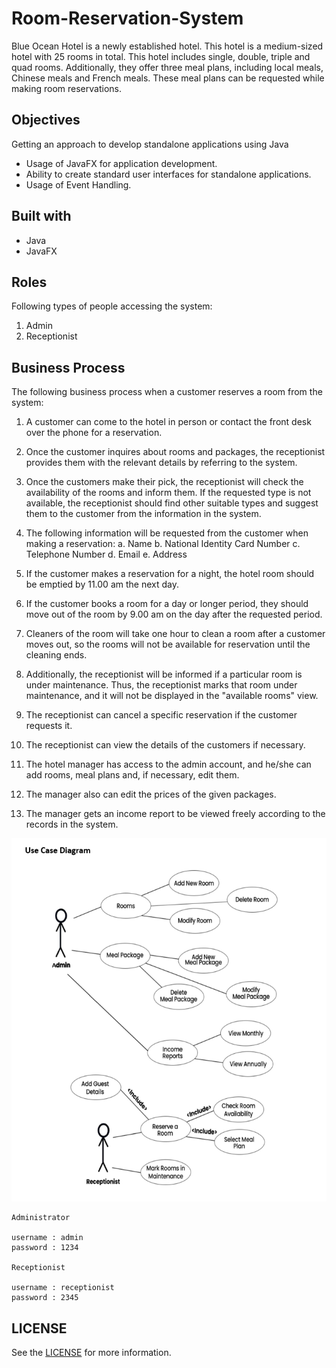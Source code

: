 # Room-Reservation-System

Blue Ocean Hotel is a newly established hotel. This hotel is a medium-sized hotel with 25 rooms in total. This hotel includes single, double, triple and quad rooms. Additionally, they offer three meal plans, including local meals, Chinese meals and French meals. These meal plans can be requested while making room reservations.

## Objectives

Getting an approach to develop standalone applications using Java
- Usage of JavaFX for application development.
- Ability to create standard user interfaces for standalone applications.
- Usage of Event Handling.

## Built with

- Java
- JavaFX

## Roles

Following types of people accessing the system:
1. Admin
2. Receptionist

## Business Process

The following business process when a customer reserves a room from the system:

1. A customer can come to the hotel in person or contact the front desk over the phone for a reservation.

2. Once the customer inquires about rooms and packages, the receptionist provides them with the relevant details by referring to the system.

3. Once the customers make their pick, the receptionist will check the availability of the rooms and inform them. If the requested type is not available, the receptionist should find other
   suitable types and suggest them to the customer from the information in the system.

4. The following information will be requested from the customer when making a reservation:
   a. Name
   b. National Identity Card Number
   c. Telephone Number
   d. Email
   e. Address

5. If the customer makes a reservation for a night, the hotel room should be emptied by 11.00 am the next day.

6. If the customer books a room for a day or longer period, they should move out of the room by 9.00 am on the day after the requested period.

7. Cleaners of the room will take one hour to clean a room after a customer moves out, so the rooms will not be available for reservation until the cleaning ends.

8. Additionally, the receptionist will be informed if a particular room is under maintenance. Thus, the receptionist marks that room under maintenance, and it will not be displayed in the
   "available rooms" view.

9. The receptionist can cancel a specific reservation if the customer requests it.

10. The receptionist can view the details of the customers if necessary.

11. The hotel manager has access to the admin account, and he/she can add rooms, meal plans and, if necessary, edit them.

12. The manager also can edit the prices of the given packages.

13. The manager gets an income report to be viewed freely according to the records in the system.

![img.png](img/img.png)

```
Administrator

username : admin
password : 1234

Receptionist

username : receptionist
password : 2345
```

## LICENSE

See the [LICENSE](LICENSE) for more information.




